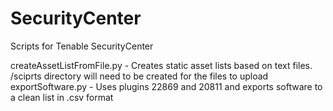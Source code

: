 # SecurityCenter
Scripts for Tenable SecurityCenter

createAssetListFromFile.py - Creates static asset lists based on text files. /sciprts directory will need to be created for the files to upload
exportSoftware.py - Uses plugins 22869 and 20811 and exports software to a clean list in .csv format
